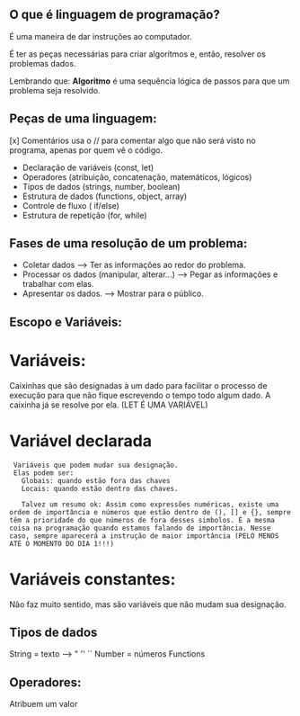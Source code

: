 ##  O que é linguagem de programação? 

É uma maneira de dar instruções ao computador. 

É ter as peças necessárias para criar algorítmos e, então, resolver os problemas dados. 

Lembrando que: **Algoritmo** é uma sequência lógica de passos para que um problema seja resolvido. 

##  Peças de uma linguagem: 

[x]  Comentários
  usa o // para comentar algo que não será visto no programa, apenas por quem vê o código. 
- Declaração de variáveis (const, let)
- Operadores (atribuição, concatenação, matemáticos, lógicos)
- Tipos de dados (strings, number, boolean)
- Estrutura de dados (functions, object, array)
- Controle de fluxo ( if/else)
- Estrutura de repetição (for, while)

## Fases de uma resolução de um problema: 

- Coletar dados 
  --> Ter as informações ao redor do problema.
- Processar os dados (manipular, alterar...)
  --> Pegar as informações e trabalhar com elas.
- Apresentar os dados.
  --> Mostrar para o público. 

## Escopo e Variáveis: 
 
 # Variáveis: 
   Caixinhas que são designadas à um dado para facilitar o processo de execução para que não fique escrevendo o tempo    todo algum dado. A caixinha já se resolve por ela. (LET É UMA VARIÁVEL)
   
   # Variável declarada
     Variáveis que podem mudar sua designação. 
     Elas podem ser:
       Globais: quando estão fora das chaves 
       Locais: quando estão dentro das chaves. 

       Talvez um resumo ok: Assim como expressões numéricas, existe uma ordem de importância e números que estão dentro de (), [] e {}, sempre têm a prioridade do que números de fora desses simbolos. É a mesma coisa na programação quando estamos falando de importância. Nesse caso, sempre aparecerá a instrução de maior importância (PELO MENOS ATÉ O MOMENTO DO DIA 1!!!)
  
  # Variáveis constantes: 
   Não faz muito sentido, mas são variáveis que não mudam sua designação.  

## Tipos de dados 
 String = texto --> "  ''  ``
 Number = números 
 Functions 

## Operadores: 
 Atribuem um valor 